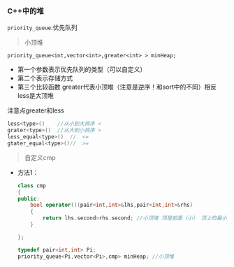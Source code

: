 ### C++中的堆



`priority_queue`:优先队列

> 小顶堆

`priority_queue<int,vector<int>,greater<int> > minHeap;`

- 第一个参数表示优先队列的类型（可以自定义）
- 第二个表示存储方式
- 第三个比较函数 greater代表小顶堆（注意是逆序！和sort中的不同）相反less<int>是大顶堆

注意点greater和less

```cpp
less<type>()    //从小到大排序 <
grater<type>()  //从大到小排序 >
less_equal<type>()  //  <=
gtater_equal<type>()//  >=
```



> 自定义cmp
>
> 

- 方法1：

  ```cpp
  class cmp
  {
  public:
      bool operator()(pair<int,int>&lhs,pair<int,int>&rhs)
      {
          return lhs.second>rhs.second; //小顶堆 顶是前面（小） 顶上的最小 下面都比他大 greater 从大到小 从下面到顶上
      }
  
  };
  
  typedef pair<int,int> Pi;
  priority_queue<Pi,vector<Pi>,cmp> minHeap; //小顶堆
  ```

  



